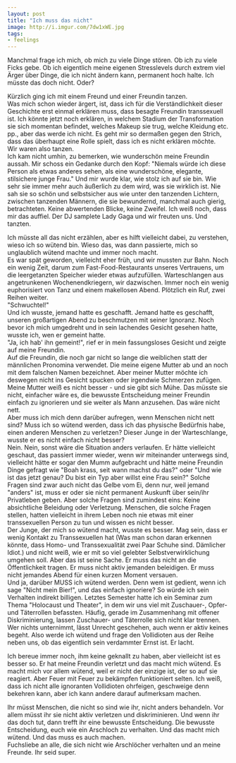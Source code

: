 ```yaml
---
layout: post
title: "Ich muss das nicht"
image: http://i.imgur.com/7dw1xWE.jpg
tags:
- feelings
---    
```



Manchmal frage ich mich, ob mich zu viele Dinge stören. Ob ich zu viele Ficks gebe. Ob ich eigentlich meine eigenen Stresslevels durch extrem viel Ärger über Dinge, die ich nicht ändern kann, permanent hoch halte. Ich müsste das doch nicht. Oder?  

Kürzlich ging ich mit einem Freund und einer Freundin tanzen.   
Was mich schon wieder ärgert, ist, dass ich für die Verständlichkeit dieser Geschichte erst einmal erklären muss, dass besagte Freundin transsexuell ist. Ich könnte jetzt noch erklären, in welchem Stadium der Transformation sie sich momentan befindet, welches Makeup sie trug, welche Kleidung etc. pp., aber das werde ich nicht. Es geht mir so dermaßen gegen den Strich, dass das überhaupt eine Rolle spielt, dass ich es nicht erklären möchte.   
Wir waren also tanzen.  
Ich kam nicht umhin, zu bemerken, wie wunderschön meine Freundin aussah. Mir schoss ein Gedanke durch den Kopf: "Niemals würde ich diese Person als etwas anderes sehen, als eine wunderschöne, elegante, stilsichere junge Frau." Und mir wurde klar, wie stolz ich auf sie bin. Wie sehr sie immer mehr auch äußerlich zu dem wird, was sie wirklich ist. Nie sah sie so schön und selbstsicher aus wie unter den tanzenden Lichtern, zwischen tanzenden Männern, die sie bewundernd, manchmal auch gierig, betrachteten. Keine abwertenden Blicke, keine Zweifel. Ich weiß noch, dass mir das auffiel. Der DJ samplete Lady Gaga und wir freuten uns. Und tanzten.  

Ich müsste all das nicht erzählen, aber es hilft vielleicht dabei, zu verstehen, wieso ich so wütend bin. Wieso das, was dann passierte, mich so unglaublich wütend machte und immer noch macht.  
Es war spät geworden, vielleicht eher früh, und wir mussten zur Bahn. Noch ein wenig Zeit, darum zum Fast-Food-Restaurants unseres Vertrauens, um die leergetanzten Speicher wieder etwas aufzufüllen. Warteschlangen aus angetrunkenen Wochenendkriegern, wir dazwischen. Immer noch ein wenig euphorisiert von Tanz und einem makellosen Abend. Plötzlich ein Ruf, zwei Reihen weiter.  
"Schwuchtel!"    
Und ich wusste, jemand hatte es geschafft. Jemand hatte es geschafft, unseren großartigen Abend zu beschmutzen mit seiner Ignoranz. Noch bevor ich mich umgedreht und in sein lachendes Gesicht gesehen hatte, wusste ich, wen er gemeint hatte.   
"Ja, ich hab' ihn gemeint!", rief er in mein fassungsloses Gesicht und zeigte auf meine Freundin.   
Auf die Freundin, die noch gar nicht so lange die weiblichen statt der männlichen Pronomina verwendet. Die meine eigene Mutter ab und an noch mit dem falschen Namen bezeichnet. Aber meiner Mutter möchte ich deswegen nicht ins Gesicht spucken oder irgendwie Schmerzen zufügen. Meine Mutter weiß es nicht besser - und sie gibt sich Mühe. Das müsste sie nicht, einfacher wäre es, die bewusste Entscheidung meiner Freundin einfach zu ignorieren und sie weiter als Mann anzusehen. Das wäre nicht nett.   
Aber muss ich mich denn darüber aufregen, wenn Menschen nicht nett sind? Muss ich so wütend werden, dass ich das physische Bedürfnis habe, einen anderen Menschen zu verletzen? Dieser Junge in der Warteschlange, wusste er es nicht einfach nicht besser?   
Nein. Nein, sonst wäre die Situation anders verlaufen. Er hätte vielleicht geschaut, das passiert immer wieder, wenn wir miteinander unterwegs sind, vielleicht hätte er sogar den Mumm aufgebracht und hätte meine Freundin Dinge gefragt wie "Boah krass, seit wann machst du das?" oder "Und wie ist das jetzt genau? Du bist ein Typ aber willst eine Frau sein?"
Solche Fragen sind zwar auch nicht das Gelbe vom Ei, denn nur, weil jemand "anders" ist, muss er oder sie nicht permanent Auskunft über sein/ihr Privatleben geben. Aber solche Fragen sind zumindest eins: Keine absichtliche Beleidung oder Verletzung. Menschen, die solche Fragen stellen, hatten vielleicht in ihrem Leben noch nie etwas mit einer transsexuellen Person zu tun und wissen es nicht besser.   
Der Junge, der mich so wütend macht, wusste es besser. Mag sein, dass er wenig Kontakt zu Transsexuellen hat (Was man schon daran erkennen könnte, dass Homo- und Transsexualität zwei Paar Schuhe sind. Dämlicher Idiot.) und nicht weiß, wie er mit so viel gelebter Selbstverwirklichung umgehen soll. Aber das ist seine Sache. Er muss das nicht an die Öffentlichkeit tragen. Er muss nicht aktiv jemanden beleidigen. Er muss nicht jemandes Abend für einen kurzen Moment versauen.   
Und ja, darüber MUSS ich wütend werden. Denn wem ist gedient, wenn ich sage "Nicht mein Bier!", und das einfach ignoriere? So würde ich sein Verhalten indirekt billigen. Letztes Semester hatte ich ein Seminar zum Thema "Holocaust und Theater", in dem wir uns viel mit Zuschauer-, Opfer- und Täterrollen befassten. Häufig, gerade im Zusammenhang mit offener Diskriminierung, lassen Zuschauer- und Täterrolle sich nicht klar trennen. Wer nichts unternimmt, lässt Unrecht geschehen, auch wenn er aktiv keines begeht. Also werde ich wütend und frage den Vollidioten aus der Reihe neben uns, ob das eigentlich sein verdammter Ernst ist. Er lacht.   

Ich bereue immer noch, ihm keine geknallt zu haben, aber vielleicht ist es besser so. Er hat meine Freundin verletzt und das macht mich wütend. Es macht mich vor allem wütend, weil er nicht der einzige ist, der so auf sie reagiert. Aber Feuer mit Feuer zu bekämpfen funktioniert selten. Ich weiß, dass ich nicht alle ignoranten Vollidioten ohrfeigen, geschweige denn bekehren kann, aber ich kann andere darauf aufmerksam machen.    

Ihr müsst Menschen, die nicht so sind wie ihr, nicht anders behandeln. Vor allem müsst ihr sie nicht aktiv verletzen und diskriminieren. Und wenn ihr das doch tut, dann trefft ihr eine bewusste Entscheidung. Die bewusste Entscheidung, euch wie ein Arschloch zu verhalten. Und das macht mich wütend. Und das muss es auch machen.    
Fuchsliebe an alle, die sich nicht wie Arschlöcher verhalten und an meine Freunde. Ihr seid super.